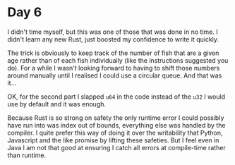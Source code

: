 # Day 6

I didn't time myself, but this was one of those that was done in no time.  I
didn't learn any new Rust, just boosted my confidence to write it quickly.

The trick is obviously to keep track of the number of fish that are a given age
rather than of each fish individually (like the instructions suggested you do).
For a while I wasn't looking forward to having to shift those numbers around
manually until I realised I could use a circular queue.  And that was it...

OK, for the second part I slapped `u64` in the code instead of the `u32` I
would use by default and it was enough.

Because Rust is so strong on safety the only runtime error I could possibly
have run into was index out of bounds, everything else was handled by the
compiler.  I quite prefer this way of doing it over the writability that
Python, Javascript and the like promise by lifting these safeties.  But I feel
even in Java I am not that good at ensuring I catch all errors at compile-time
rather than runtime.
